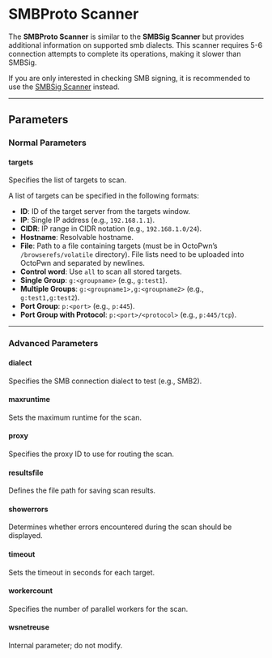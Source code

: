 # SMBProto Scanner 

The **SMBProto Scanner** is similar to the **SMBSig Scanner** but provides additional information on supported smb dialects. This scanner requires 5-6 connection attempts to complete its operations, making it slower than SMBSig. 

If you are only interested in checking SMB signing, it is recommended to use the [SMBSig Scanner](smbsig.html) instead.

---

## Parameters

### Normal Parameters

#### targets
Specifies the list of targets to scan.

A list of targets can be specified in the following formats:

- **ID**: ID of the target server from the targets window.
- **IP**: Single IP address (e.g., `192.168.1.1`).
- **CIDR**: IP range in CIDR notation (e.g., `192.168.1.0/24`).
- **Hostname**: Resolvable hostname.
- **File**: Path to a file containing targets (must be in OctoPwn’s `/browserefs/volatile` directory). File lists need to be uploaded into OctoPwn and separated by newlines.
- **Control word**: Use `all` to scan all stored targets.
- **Single Group**: `g:<groupname>` (e.g., `g:test1`).
- **Multiple Groups**: `g:<groupname1>,g:<groupname2>` (e.g., `g:test1,g:test2`).
- **Port Group**: `p:<port>` (e.g., `p:445`).
- **Port Group with Protocol**: `p:<port>/<protocol>` (e.g., `p:445/tcp`).

---

### Advanced Parameters

#### dialect
Specifies the SMB connection dialect to test (e.g., SMB2).

#### maxruntime
Sets the maximum runtime for the scan.

#### proxy
Specifies the proxy ID to use for routing the scan.

#### resultsfile
Defines the file path for saving scan results.
#### showerrors
Determines whether errors encountered during the scan should be displayed.

#### timeout
Sets the timeout in seconds for each target.

#### workercount
Specifies the number of parallel workers for the scan.

#### wsnetreuse
Internal parameter; do not modify.
